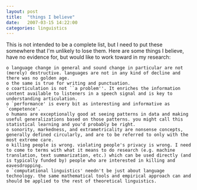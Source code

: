 ```yaml
---
layout: post
title:  "things I believe"
date:   2007-03-15 14:22:00
categories: linguistics
---
```


This is not intended to be a complete list, but I need to put these
somewhere that I'm unlikely to lose them. Here are some things I
believe, have no evidence for, but would like to work toward in my
research:

    o language change in general and sound change in particular are not (merely) destructive. languages are not in any kind of decline and there was no golden age.
    o the same is true for writing and punctuation.
    o coarticulation is not ``a problem''. It enriches the information content available to listeners in a speech signal and is key to understanding articulation.
    o `performance' is every bit as interesting and informative as `competence'.
    o humans are exceptionally good at seeing patterns in data and making useful generalizations based on those patterns. you might call this statistical learning and you'd probably be right.
    o sonority, markedness, and extrametricality are nonsense concepts, generally defined circularly, and are to be referred to only with the most extreme care.
    o killing people is wrong. violating people's privacy is wrong. I need to come to terms with what it means to do research (e.g. machine translation, text summarization, etc.) which can be used directly (and is typically funded by) people who are interested in killing and eavesdropping.
    o `computational linguistics' needn't be just about language technology. the same mathematical tools and empirical approach can and should be applied to the rest of theoretical linguistics.
